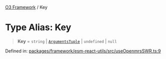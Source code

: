 [O3 Framework](../API.md) / Key

# Type Alias: Key

> **Key** = `string` \| [`ArgumentsTuple`](ArgumentsTuple.md) \| `undefined` \| `null`

Defined in: [packages/framework/esm-react-utils/src/useOpenmrsSWR.ts:9](https://github.com/UjjawalPrabhat/openmrs-esm-core/blob/main/packages/framework/esm-react-utils/src/useOpenmrsSWR.ts#L9)
